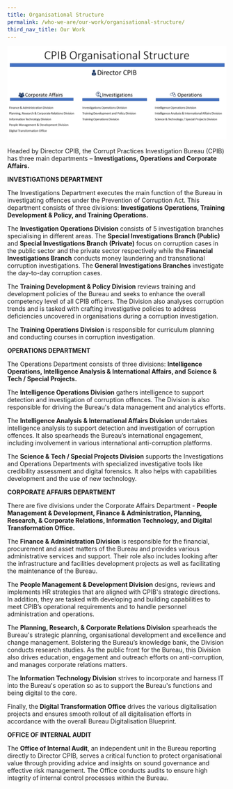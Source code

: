 ```yaml
---
title: Organisational Structure
permalink: /who-we-are/our-work/organisational-structure/
third_nav_title: Our Work
---
```


<img src="/images/CPIB Website Org Chart.png" alt="Organisational Structure">

Headed by Director CPIB, the Corrupt Practices Investigation Bureau (CPIB) has three main departments – **Investigations, Operations and Corporate Affairs.**

**INVESTIGATIONS DEPARTMENT**

The Investigations Department executes the main function of the Bureau in investigating offences under the Prevention of Corruption Act. This department consists of three divisions: **Investigations Operations, Training Development & Policy, and Training Operations.**

The **Investigation Operations Division** consists of 5 investigation branches specialising in different areas. The **Special Investigations Branch (Public)** and **Special Investigations Branch (Private)** focus on corruption cases in the public sector and the private sector respectively while the **Financial Investigations Branch** conducts money laundering and transnational corruption investigations. The **General Investigations Branches** investigate the day-to-day corruption cases.

The **Training Development & Policy Division** reviews training and development policies of the Bureau and seeks to enhance the overall competency level of all CPIB officers. The Division also analyses corruption trends and is tasked with crafting investigative policies to address deficiencies uncovered in organisations during a corruption investigation.

The **Training Operations Division** is responsible for curriculum planning and conducting courses in corruption investigation.

**OPERATIONS DEPARTMENT**

The Operations Department consists of three divisions: **Intelligence Operations, Intelligence Analysis & International Affairs, and Science & Tech / Special Projects.**

The **Intelligence Operations Division** gathers intelligence to support detection and investigation of corruption offences. The Division is also responsible for driving the Bureau's data management and analytics efforts.

The **Intelligence Analysis & International Affairs Division** undertakes intelligence analysis to support detection and investigation of corruption offences. It also spearheads the Bureau’s international engagement, including involvement in various international anti-corruption platforms.

The **Science & Tech / Special Projects Division** supports the Investigations and Operations Departments with specialized investigative tools like credibility assessment and digital forensics. It also helps with capabilities development and the use of new technology.

**CORPORATE AFFAIRS DEPARTMENT**

There are five divisions under the Corporate Affairs Department - **People Management & Development, Finance & Administration, Planning, Research, & Corporate Relations, Information Technology, and Digital Transformation Office.**

The **Finance & Administration Division** is responsible for the financial, procurement and asset matters of the Bureau and provides various administrative services and support. Their role also includes looking after the infrastructure and facilities development projects as well as facilitating the maintenance of the Bureau.

The **People Management & Development Division** designs, reviews and implements HR strategies that are aligned with CPIB's strategic directions. In addition, they are tasked with developing and building capabilities to meet CPIB’s operational requirements and to handle personnel administration and operations.

The **Planning, Research, & Corporate Relations Division** spearheads the Bureau's strategic planning, organisational development and excellence and change management. Bolstering the Bureau’s knowledge bank, the Division conducts research studies. As the public front for the Bureau, this Division also drives education, engagement and outreach efforts on anti-corruption, and manages corporate relations matters.

The **Information Technology Division** strives to incorporate and harness IT into the Bureau's operation so as to support the Bureau's functions and being digital to the core.

Finally, the **Digital Transformation Office** drives the various digitalisation projects and ensures smooth rollout of all digitalisation efforts in accordance with the overall Bureau Digitalisation Blueprint.

**OFFICE OF INTERNAL AUDIT**

The **Office of Internal Audit**, an independent unit in the Bureau reporting directly to Director CPIB, serves a critical function to protect organisational value through providing advice and insights on sound governance and effective risk management. The Office conducts audits to ensure high integrity of internal control processes within the Bureau.


